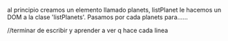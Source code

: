 al principio creamos un elemento llamado planets, 
listPlanet le hacemos un DOM a la clase 'listPlanets'. Pasamos por cada planets para...... 

//terminar de escribir y aprender a ver q hace cada linea